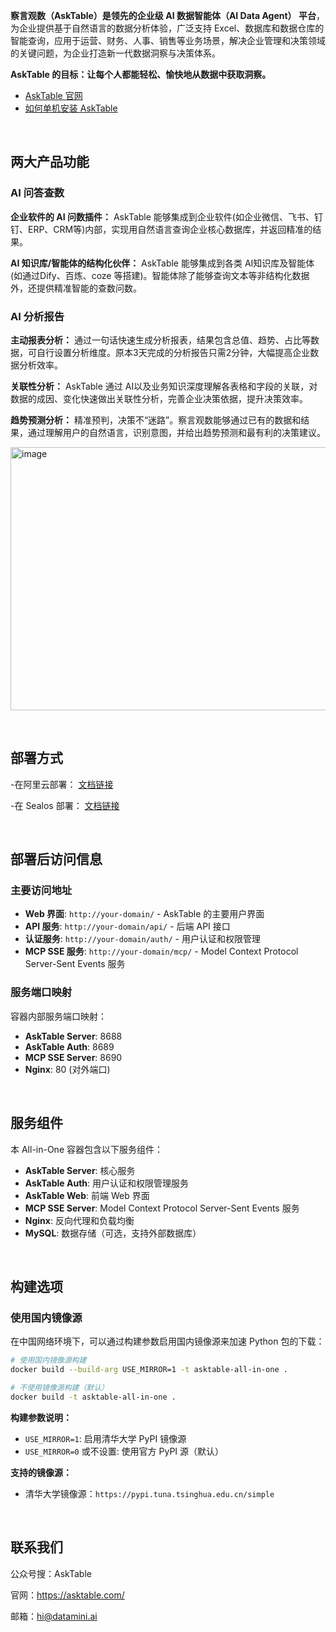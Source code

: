 **察言观数（AskTable）是领先的企业级 AI 数据智能体（AI Data Agent） 平台**，为企业提供基于自然语言的数据分析体验，广泛支持 Excel、数据库和数据仓库的智能查询，应用于运营、财务、人事、销售等业务场景，解决企业管理和决策领域的关键问题，为企业打造新一代数据洞察与决策体系。

**AskTable 的目标：让每个人都能轻松、愉快地从数据中获取洞察。**

- [AskTable 官网](https://asktable.com/)
- [如何单机安装 AskTable](https://docs.asktable.com/docs/pricing-and-deployment/private-deployment-all-in-one)


&nbsp;

## 两大产品功能
### AI 问答查数
**企业软件的 AI 问数插件：**
AskTable 能够集成到企业软件(如企业微信、飞书、钉钉、ERP、CRM等)内部，实现用自然语言查询企业核心数据库，并返回精准的结果。

**AI 知识库/智能体的结构化伙伴：**
AskTable 能够集成到各类 AI知识库及智能体(如通过Dify、百炼、coze 等搭建)。智能体除了能够查询文本等非结构化数据外，还提供精准智能的查数问数。

### AI 分析报告
**主动报表分析：**
通过一句话快速生成分析报表，结果包含总值、趋势、占比等数据，可自行设置分析维度。原本3天完成的分析报告只需2分钟，大幅提高企业数据分析效率。

**关联性分析：**
AskTable 通过 AI以及业务知识深度理解各表格和字段的关联，对数据的成因、变化快速做出关联性分析，完善企业决策依据，提升决策效率。

**趋势预测分析：**
精准预判，决策不“迷路”。察言观数能够通过已有的数据和结果，通过理解用户的自然语言，识别意图，并给出趋势预测和最有利的决策建议。

<img width="750" height="421" alt="image" src="https://github.com/user-attachments/assets/0dfb4b21-81b9-4045-8341-c3132867c3af" />


&nbsp;

## 部署方式

-在阿里云部署： [文档链接](https://docs.asktable.com/docs/pricing-and-deployment/private-deployment-on-aliyun)

-在 Sealos 部署： [文档链接](https://docs.asktable.com/docs/pricing-and-deployment/deploy-on-sealos)


&nbsp;
## 部署后访问信息

### 主要访问地址

- **Web 界面**: `http://your-domain/` - AskTable 的主要用户界面
- **API 服务**: `http://your-domain/api/` - 后端 API 接口
- **认证服务**: `http://your-domain/auth/` - 用户认证和权限管理
- **MCP SSE 服务**: `http://your-domain/mcp/` - Model Context Protocol Server-Sent Events 服务

### 服务端口映射

容器内部服务端口映射：
- **AskTable Server**: 8688
- **AskTable Auth**: 8689  
- **MCP SSE Server**: 8690
- **Nginx**: 80 (对外端口)

&nbsp;

## 服务组件
本 All-in-One 容器包含以下服务组件：

- **AskTable Server**: 核心服务
- **AskTable Auth**: 用户认证和权限管理服务  
- **AskTable Web**: 前端 Web 界面
- **MCP SSE Server**: Model Context Protocol Server-Sent Events 服务
- **Nginx**: 反向代理和负载均衡
- **MySQL**: 数据存储（可选，支持外部数据库）

&nbsp;

## 构建选项

### 使用国内镜像源

在中国网络环境下，可以通过构建参数启用国内镜像源来加速 Python 包的下载：

```bash
# 使用国内镜像源构建
docker build --build-arg USE_MIRROR=1 -t asktable-all-in-one .

# 不使用镜像源构建（默认）
docker build -t asktable-all-in-one .
```

**构建参数说明：**
- `USE_MIRROR=1`: 启用清华大学 PyPI 镜像源
- `USE_MIRROR=0` 或不设置: 使用官方 PyPI 源（默认）

**支持的镜像源：**
- 清华大学镜像源：`https://pypi.tuna.tsinghua.edu.cn/simple`

&nbsp;

## 联系我们

公众号搜：AskTable

官网：https://asktable.com/

邮箱：hi@datamini.ai

